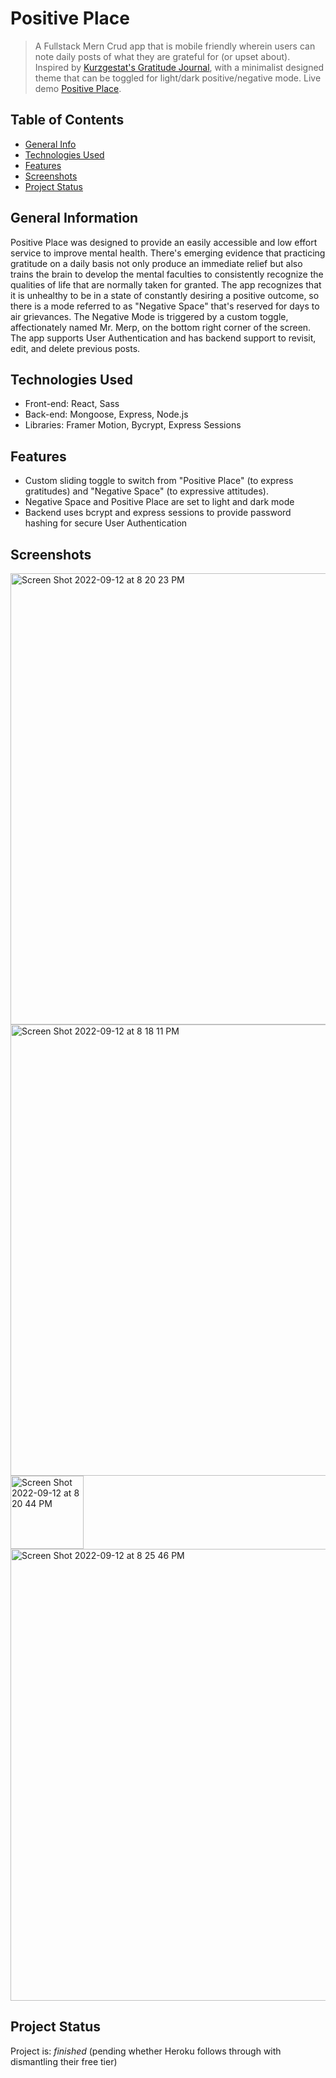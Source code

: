 # Positive Place
>  A Fullstack Mern Crud app that is mobile friendly wherein users can note daily posts of what they are grateful for (or upset about). Inspired by [Kurzgestat's Gratitude Journal](https://shop-us.kurzgesagt.org/products/gratitude-journal?variant=32410837352496), with a minimalist designed theme that can be toggled for light/dark positive/negative mode.
> Live demo [Positive Place](https://positive-place.netlify.app/).

## Table of Contents
* [General Info](#general-information)
* [Technologies Used](#technologies-used)
* [Features](#features)
* [Screenshots](#screenshots)
* [Project Status](#project-status)


## General Information
Positive Place was designed to provide an easily accessible and low effort service to improve mental health. There's emerging evidence that practicing gratitude on a daily basis not only produce an immediate relief but also trains the brain to develop the mental faculties to consistently recognize the qualities of life that are normally taken for granted. The app recognizes that it is unhealthy to be in a state of constantly desiring a positive outcome, so there is a mode referred to as "Negative Space" that's reserved for days to air grievances. The Negative Mode is triggered by a custom toggle, affectionately named Mr. Merp, on the bottom right corner of the screen. The app supports User Authentication and has backend support to revisit, edit, and delete previous posts.



## Technologies Used
- Front-end: React, Sass
- Back-end: Mongoose, Express, Node.js
- Libraries: Framer Motion, Bycrypt, Express Sessions


## Features
- Custom sliding toggle to switch from "Positive Place" (to express gratitudes) and "Negative Space" (to expressive attitudes).
- Negative Space and Positive Place are set to light and dark mode
- Backend uses bcrypt and express sessions to provide password hashing for secure User Authentication


## Screenshots

<img width="722" alt="Screen Shot 2022-09-12 at 8 20 23 PM" src="https://user-images.githubusercontent.com/82473096/189783107-7eb6a592-f628-4643-b657-086059ed283b.png">
<img width="722" alt="Screen Shot 2022-09-12 at 8 18 11 PM" src="https://user-images.githubusercontent.com/82473096/189783114-d3ee1e85-3906-4e04-97a9-088cdec527fd.png">
<img width="117" alt="Screen Shot 2022-09-12 at 8 20 44 PM" src="https://user-images.githubusercontent.com/82473096/189783133-a5f625ff-e38d-4f80-b5f4-738c956308dd.png">
<img width="723" alt="Screen Shot 2022-09-12 at 8 25 46 PM" src="https://user-images.githubusercontent.com/82473096/189783147-629c54a4-25ee-42ed-8d21-552fa8231f6b.png">

## Project Status
Project is: _finished_ (pending whether Heroku follows through with dismantling their free tier)

